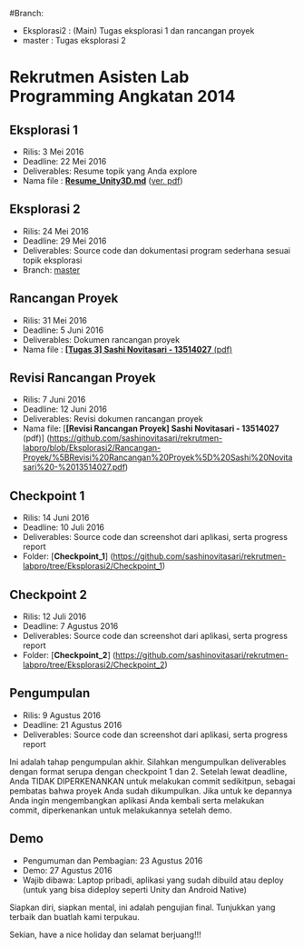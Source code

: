 #Branch:
- Eksplorasi2 : (Main) Tugas eksplorasi 1 dan rancangan proyek
- master      : Tugas eksplorasi 2

# Rekrutmen Asisten Lab Programming Angkatan 2014

## Eksplorasi 1
* Rilis: 3 Mei 2016
* Deadline: 22 Mei 2016
* Deliverables: Resume topik yang Anda explore
* Nama file : [**Resume_Unity3D.md**](https://github.com/sashinovitasari/rekrutmen-labpro/blob/master/Resume_Unity3D.md) ([ver. pdf](https://github.com/sashinovitasari/rekrutmen-labpro/blob/master/Resume_Unity3D%20(Sashi%20N.).pdf))

## Eksplorasi 2
* Rilis: 24 Mei 2016
* Deadline: 29 Mei 2016
* Deliverables: Source code dan dokumentasi program sederhana sesuai topik eksplorasi
* Branch: [master](https://github.com/sashinovitasari/rekrutmen-labpro/tree/master)

## Rancangan Proyek
* Rilis: 31 Mei 2016
* Deadline: 5 Juni 2016
* Deliverables: Dokumen rancangan proyek
* Nama file : [**[Tugas 3] Sashi Novitasari - 13514027** (pdf)](https://github.com/sashinovitasari/rekrutmen-labpro/blob/Eksplorasi2/Rancangan-Proyek/%5BTugas%203%5D%20Sashi%20Novitasari%20-%2013524027.pdf)

## Revisi Rancangan Proyek
* Rilis: 7 Juni 2016
* Deadline: 12 Juni 2016
* Deliverables: Revisi dokumen rancangan proyek
* Nama file: [**[Revisi Rancangan Proyek] Sashi Novitasari - 13514027** (pdf)] (https://github.com/sashinovitasari/rekrutmen-labpro/blob/Eksplorasi2/Rancangan-Proyek/%5BRevisi%20Rancangan%20Proyek%5D%20Sashi%20Novitasari%20-%2013514027.pdf)

## Checkpoint 1
* Rilis: 14 Juni 2016
* Deadline: 10 Juli 2016
* Deliverables: Source code dan screenshot dari aplikasi, serta progress report
* Folder: [**Checkpoint_1**] (https://github.com/sashinovitasari/rekrutmen-labpro/tree/Eksplorasi2/Checkpoint_1)

## Checkpoint 2
* Rilis: 12 Juli 2016
* Deadline: 7 Agustus 2016
* Deliverables: Source code dan screenshot dari aplikasi, serta progress report
* Folder: [**Checkpoint_2**] (https://github.com/sashinovitasari/rekrutmen-labpro/tree/Eksplorasi2/Checkpoint_2)

## Pengumpulan
* Rilis: 9 Agustus 2016
* Deadline: 21 Agustus 2016
* Deliverables: Source code dan screenshot dari aplikasi, serta progress report

Ini adalah tahap pengumpulan akhir. Silahkan mengumpulkan deliverables dengan format serupa dengan checkpoint 1 dan 2. Setelah lewat deadline, Anda TIDAK DIPERKENANKAN untuk melakukan commit sedikitpun, sebagai pembatas bahwa proyek Anda sudah dikumpulkan. Jika untuk ke depannya Anda ingin mengembangkan aplikasi Anda kembali serta melakukan commit, diperkenankan untuk melakukannya setelah demo.

## Demo
* Pengumuman dan Pembagian: 23 Agustus 2016
* Demo: 27 Agustus 2016
* Wajib dibawa: Laptop pribadi, aplikasi yang sudah dibuild atau deploy (untuk yang bisa dideploy seperti Unity dan Android Native)

Siapkan diri, siapkan mental, ini adalah pengujian final. Tunjukkan yang terbaik dan buatlah kami terpukau.

Sekian, have a nice holiday dan selamat berjuang!!!
